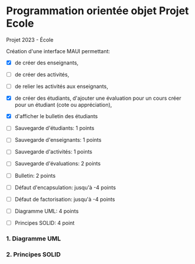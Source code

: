# Programmation orientée objet Projet Ecole
Projet 2023 - École


Création d'une interface MAUI permettant:
-  [x] de créer des enseignants,
-  [ ] de créer des activités,
-  [ ] de relier les activités aux enseignants,
-  [x] de créer des étudiants, d'ajouter une évaluation pour un cours créer pour un étudiant (cote ou appréciation),
-  [x] d'afficher le bulletin des étudiants
-  [ ] Sauvegarde d'étudiants: 1 points
-  [ ] Sauvegarde d'enseignants: 1 points
-  [ ] Sauvegarde d'activités: 1 points
-  [ ] Sauvegarde d'évaluations: 2 points
-  [ ] Bulletin: 2 points
-  [ ] Défaut d'encapsulation: jusqu'à -4 points
-  [ ] Défaut de factorisation: jusqu'à -4 points
-  [ ] Diagramme UML: 4 points
-  [ ] Principes SOLID: 4 point


### 1. Diagramme UML

### 2. Principes SOLID
